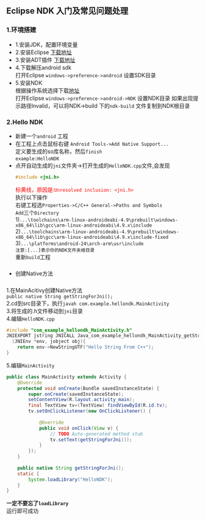 ## Eclipse NDK 入门及常见问题处理
### 1.环境搭建
- 1.安装JDK，配置环境变量
- 2.安装Eclipse [下载地址](https://www.eclipse.org/downloads/eclipse-packages/)
- 3.安装ADT插件 [下载地址](https://pan.baidu.com/s/1hs4AsZi)
- 4.下载解压android sdk </br>
    打开Eclipse ``windows->preference->android`` 设置SDK目录
- 5.安装NDK </br>
  根据操作系统选择下载[地址](http://mirrors.zzu.edu.cn/android/repository/)</br>
    打开Eclipse ``windows->preference->android->NDK`` 设置NDK目录
    如果出现提示路径Invalid，可以将NDK->build 下的``ndk-build`` 文件复制到NDK根目录
### 2.Hello NDK
* 新建一个`android` 工程
* 在工程上点击鼠标右键 `Android Tools->Add Native Support...`</br>
  定义要生成的so库名称，然后`finish`</br>
  `example:HelloNDK`
* 点开自动生成的`jni`文件夹->打开生成的`HelloNDK.cpp`文件,会发现
  ```cpp
  #include <jni.h>
  ```
  <font color=red>标黄线，原因是:`Unresolved inclusion: <jni.h>`</font></br>
  执行以下操作</br>
  右键工程选`Properties->C/C++ General->Paths and Symbols`</br>
  `Add`三个`Directory`</br>
  1)`...\toolchains\arm-linux-androideabi-4.9\prebuilt\windows-x86_64\lib\gcc\arm-linux-androideabi\4.9.x\include`</br>
  2)`...\toolchains\arm-linux-androideabi-4.9\prebuilt\windows-x86_64\lib\gcc\arm-linux-androideabi\4.9.x\include-fixed`</br>
  3)`...\platforms\android-24\arch-arm\usr\include`</br>
  `注意:[...]表示你的NDK文件夹根目录`</br>
  重新`build`工程
#####
* 创建Native方法
#####
   1.在MainAcitivy创建Native方法</br>
    `public native String getStringForJni();`</br>
    2.cd到src目录下，执行`javah com.example.hellondk.MainActivity`</br>
    3.将生成的.h文件移动到`jni`目录</br>
    4.编辑`HelloNDK.cpp`
```cpp
#include "com_example_hellondk_MainActivity.h"
JNIEXPORT jstring JNICALL Java_com_example_hellondk_MainActivity_getStringForJni
  (JNIEnv *env, jobject obj){
	return env->NewStringUTF("Hello String From C++");
}
```
5.编辑`MainActivity`
```java
public class MainActivity extends Activity {
	@Override
	protected void onCreate(Bundle savedInstanceState) {
		super.onCreate(savedInstanceState);
		setContentView(R.layout.activity_main);
		final TextView tv=(TextView) findViewById(R.id.tv);
		tv.setOnClickListener(new OnClickListener() {
			
			@Override
			public void onClick(View v) {
				// TODO Auto-generated method stub
				tv.setText(getStringForJni());
			}
		});
	}
	
	public native String getStringForJni();
	static {
		System.loadLibrary("HelloNDK");
	}
}

```
**一定不要忘了`loadLibrary`**</br>
运行即可成功
    
